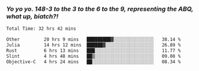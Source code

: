 ### ***Yo yo yo. 148-3 to the 3 to the 6 to the 9, representing the ABQ, what up, biatch?!***

<!--START_SECTION:waka-->

```txt
Total Time: 32 hrs 42 mins

Other         20 hrs 9 mins   █████████▓░░░░░░░░░░░░░░░   38.14 %
Julia         14 hrs 12 mins  ██████▓░░░░░░░░░░░░░░░░░░   26.89 %
Rust          6 hrs 13 mins   ███░░░░░░░░░░░░░░░░░░░░░░   11.77 %
Slint         4 hrs 48 mins   ██▒░░░░░░░░░░░░░░░░░░░░░░   09.08 %
Objective-C   4 hrs 24 mins   ██░░░░░░░░░░░░░░░░░░░░░░░   08.34 %
```

<!--END_SECTION:waka-->

<!--
**AJMC2002/AJMC2002** is a ✨ _special_ ✨ repository because its `README.md` (this file) appears on your GitHub profile.

Here are some ideas to get you started:

- 🔭 I’m currently working on ...
- 🌱 I’m currently learning ...
- 👯 I’m looking to collaborate on ...
- 🤔 I’m looking for help with ...
- 💬 Ask me about ...
- 📫 How to reach me: ...
- 😄 Pronouns: ...
- ⚡ Fun fact: ...
-->
